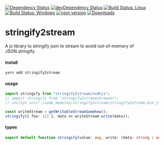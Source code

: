 [![Dependency Status](https://david-dm.org/plantain-00/stringify2stream.svg)](https://david-dm.org/plantain-00/stringify2stream)
[![devDependency Status](https://david-dm.org/plantain-00/stringify2stream/dev-status.svg)](https://david-dm.org/plantain-00/stringify2stream#info=devDependencies)
[![Build Status: Linux](https://travis-ci.org/plantain-00/stringify2stream.svg?branch=master)](https://travis-ci.org/plantain-00/stringify2stream)
[![Build Status: Windows](https://ci.appveyor.com/api/projects/status/github/plantain-00/stringify2stream?branch=master&svg=true)](https://ci.appveyor.com/project/plantain-00/stringify2stream/branch/master)
[![npm version](https://badge.fury.io/js/stringify2stream.svg)](https://badge.fury.io/js/stringify2stream)
[![Downloads](https://img.shields.io/npm/dm/stringify2stream.svg)](https://www.npmjs.com/package/stringify2stream)

# stringify2stream
A js library to stringify json to stream to avoid out-of-memory of JSON.stringify.

#### install

`yarn add stringify2stream`

#### usage

```ts
import stringify from "stringify2stream/nodejs";
// import stringify from "stringify2stream/browser";
// <script src="./node_modules/stringify2stream/stringify2stream.min.js"></script>

const writeStream = getWritableStreamSomehow();
stringify({ foo: 123 }, data => writeStream.write(data));
```

#### types

```ts
export default function stringify(value: any, write: (data: string | undefined) => void, replacer?: ((key: string, value: any) => any) | (number | string)[] | null, space?: string | number): void
```
